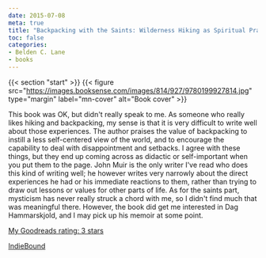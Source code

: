```yaml
---
date: 2015-07-08
meta: true
title: "Backpacking with the Saints: Wilderness Hiking as Spiritual Practice"
toc: false
categories:
- Belden C. Lane
- books
---
```


{{< section "start" >}}
{{< figure src="https://images.booksense.com/images/814/927/9780199927814.jpg" type="margin" label="mn-cover" alt="Book cover" >}}

This book was OK, but didn't really speak to me. As someone who really likes hiking and backpacking, my sense is that it is very difficult to write well about those experiences. The author praises the value of backpacking to instill a less self-centered view of the world, and to encourage the capability to deal with disappointment and setbacks. I agree with these things, but they end up coming across as didactic or self-important when you put them to the page. John Muir is the only writer I've read who does this kind of writing well; he however writes very narrowly about the direct experiences he had or his immediate reactions to them, rather than trying to draw out lessons or values for other parts of life. As for the saints part, mysticism has never really struck a chord with me, so I didn't find much that was meaningful there. However, the book did get me interested in Dag Hammarskjold, and I may pick up his memoir at some point.

[My Goodreads rating: 3 stars](https://www.goodreads.com/review/show/1320586136)  

[IndieBound](https://www.indiebound.org/book/9780199927814)
